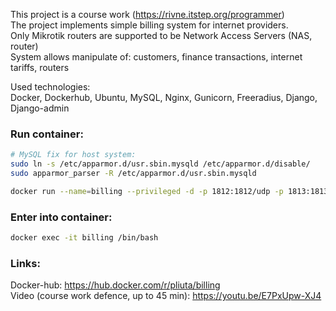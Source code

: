 This project is a course work (https://rivne.itstep.org/programmer)  
The project implements simple billing system for internet providers.  
Only Mikrotik routers are supported to be Network Access Servers (NAS, router)  
System allows manipulate of: customers, finance transactions, internet tariffs, routers  
  
Used technologies:  
Docker, Dockerhub, Ubuntu, MySQL, Nginx, Gunicorn, Freeradius, Django, Django-admin  

### Run container:  
```bash
# MySQL fix for host system:
sudo ln -s /etc/apparmor.d/usr.sbin.mysqld /etc/apparmor.d/disable/
sudo apparmor_parser -R /etc/apparmor.d/usr.sbin.mysqld

docker run --name=billing --privileged -d -p 1812:1812/udp -p 1813:1813/udp -p 80:80 -v/sys/fs/cgroup:/sys/fs/cgroup:ro pliuta/billing
```

### Enter into container:  
```bash 
docker exec -it billing /bin/bash
```

### Links:
Docker-hub: https://hub.docker.com/r/pliuta/billing  
Video (course work defence, up to 45 min): https://youtu.be/E7PxUpw-XJ4  
